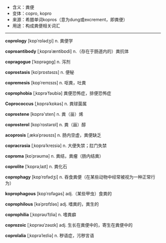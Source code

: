 - <span class="definition">含义：粪便</span>
- <span class="definition">变体：copro, kopro</span>
- <span class="definition">来源：希腊单词kopros（意为dung或excrement，即粪便）</span>
- <span class="definition">用途：构成粪便相关词汇</span>


---


<span class="vocabulary">**coprology**</span> [kɒpˈrɒlədʒi] n. 粪便学

<span class="vocabulary">**coproantibody**</span> [ˌkɒprəˈæntibɒdi] n.（存在于肠道内的）粪抗体

<span class="vocabulary">**copragogue**</span> [ˈkɒprəgɒg] n. 泻剂   

<span class="vocabulary">**coprostasis**</span> [kɒˈprɒstəsɪs] n. 便秘

<span class="vocabulary">**copremesis**</span> [kɒpˈremɪsɪs] n. 呕粪，吐粪

<span class="vocabulary">**coprophobia**</span> [ˌkɒprəˈfəʊbiə] 粪便恐怖症，排便恐怖症

<span class="vocabulary">**Coprococcus**</span> [ˌkɒprəˈkɒkəs] n. 粪球菌属

<span class="vocabulary">**coprostene**</span> [kɒprə'sten] n. 粪（甾）烯

<span class="vocabulary">**coprosterol**</span> [kɒpˈrɒstərɒl] n. 粪（甾）醇

<span class="vocabulary">**acoprosis**</span> [ˌækəˈprəʊsɪs] n. 肠内空虚，粪便缺乏    

<span class="vocabulary">**copracrasia**</span> [ˌkɒprəˈkreɪsiə] n. 大便失禁；肛门失禁   

<span class="vocabulary">**coproma**</span> [kɒˈprəʊmə] n. 粪结，粪瘤（肠内结粪）

<span class="vocabulary">**coprolite**</span> [ˈkɒprəˌlaɪt] n. 粪化石

<span class="vocabulary">**coprophagy**</span> [kɒpˈrɒfədʒi] n. 吞食粪便（在某些动物中经常被视为一种正常行为）

<span class="vocabulary">**koprophagous**</span> [kɒpˈrɒfəɡəs] adj.（某些甲虫）食粪的

<span class="vocabulary">**coprophilous**</span> [kəˈprɒfɪləs] adj. 嗜粪的，粪生的

<span class="vocabulary">**coprophilia**</span> [ˌkɒprəʊˈfɪliə] n. 嗜粪癖

<span class="vocabulary">**coprozoic**</span> [ˌkɒprəʊˈzəʊɪk] adj. 生长在粪便中的，寄生在粪便中的


<span class="vocabulary">**coprolalia**</span> [ˌkɒprəˈleɪliə] n. 秽语症，污秽言语
